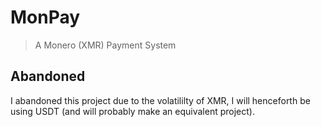 # MonPay

> A Monero (XMR) Payment System

## Abandoned

I abandoned this project due to the volatililty of XMR, I will henceforth be using USDT (and will probably make an equivalent project). 
